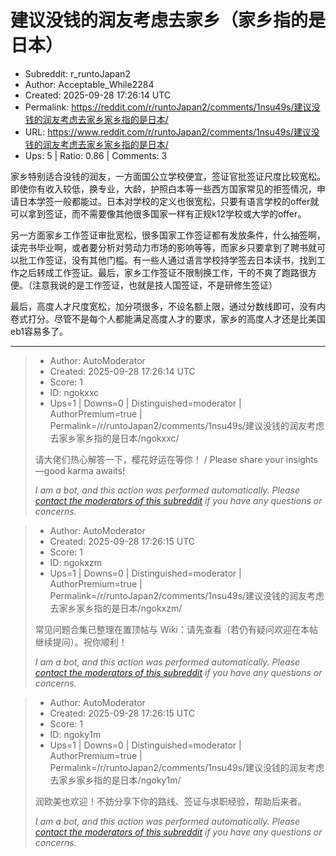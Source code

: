 # 建议没钱的润友考虑去家乡（家乡指的是日本）

- Subreddit: r_runtoJapan2
- Author: Acceptable_While2284
- Created: 2025-09-28 17:26:14 UTC
- Permalink: https://reddit.com/r/runtoJapan2/comments/1nsu49s/建议没钱的润友考虑去家乡家乡指的是日本/
- URL: https://www.reddit.com/r/runtoJapan2/comments/1nsu49s/建议没钱的润友考虑去家乡家乡指的是日本/
- Ups: 5 | Ratio: 0.86 | Comments: 3


家乡特别适合没钱的润友，一方面国公立学校便宜，签证官批签证尺度比较宽松。即使你有收入较低，换专业，大龄，护照白本等一些西方国家常见的拒签情况，申请日本学签一般都能过。日本对学校的定义也很宽松，只要有语言学校的offer就可以拿到签证，而不需要像其他很多国家一样有正规k12学校或大学的offer。

另一方面家乡工作签证审批宽松，很多国家工作签证都有发放条件，什么抽签啊，读完书毕业啊，或者要分析对劳动力市场的影响等等，而家乡只要拿到了聘书就可以批工作签证，没有其他门槛。有一些人通过语言学校持学签去日本读书，找到工作之后转成工作签证。最后，家乡工作签证不限制换工作，干的不爽了跑路很方便。（注意我说的是工作签证，也就是技人国签证，不是研修生签证）

最后，高度人才尺度宽松，加分项很多，不设名额上限，通过分数线即可，没有内卷式打分。尽管不是每个人都能满足高度人才的要求，家乡的高度人才还是比美国eb1容易多了。


---

> - Author: AutoModerator
> - Created: 2025-09-28 17:26:14 UTC
> - Score: 1
> - ID: ngokxxc
> - Ups=1 | Downs=0 | Distinguished=moderator | AuthorPremium=true | Permalink=/r/runtoJapan2/comments/1nsu49s/建议没钱的润友考虑去家乡家乡指的是日本/ngokxxc/
>
> 请大佬们热心解答一下，樱花好运在等你！ / Please share your insights—good karma awaits!
> 
> 
> *I am a bot, and this action was performed automatically. Please [contact the moderators of this subreddit](/message/compose/?to=/r/runtoJapan2) if you have any questions or concerns.*

> - Author: AutoModerator
> - Created: 2025-09-28 17:26:15 UTC
> - Score: 1
> - ID: ngokxzm
> - Ups=1 | Downs=0 | Distinguished=moderator | AuthorPremium=true | Permalink=/r/runtoJapan2/comments/1nsu49s/建议没钱的润友考虑去家乡家乡指的是日本/ngokxzm/
>
> 常见问题合集已整理在置顶帖与 Wiki：请先查看（若仍有疑问欢迎在本帖继续提问）。祝你顺利！
> 
> 
> *I am a bot, and this action was performed automatically. Please [contact the moderators of this subreddit](/message/compose/?to=/r/runtoJapan2) if you have any questions or concerns.*

> - Author: AutoModerator
> - Created: 2025-09-28 17:26:15 UTC
> - Score: 1
> - ID: ngoky1m
> - Ups=1 | Downs=0 | Distinguished=moderator | AuthorPremium=true | Permalink=/r/runtoJapan2/comments/1nsu49s/建议没钱的润友考虑去家乡家乡指的是日本/ngoky1m/
>
> 润欧美也欢迎！不妨分享下你的路线、签证与求职经验，帮助后来者。
> 
> 
> *I am a bot, and this action was performed automatically. Please [contact the moderators of this subreddit](/message/compose/?to=/r/runtoJapan2) if you have any questions or concerns.*
